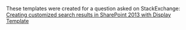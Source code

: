 These templates were created for a question asked on StackExchange: [Creating customized search results in SharePoint 2013 with Display Template](http://sharepoint.stackexchange.com/questions/128284/creating-customized-search-results-in-sharepoint-2013-with-dispaly-template/ "Creating customized search results in SharePoint 2013 with Display Template")